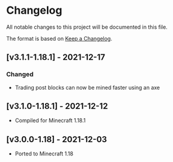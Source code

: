 # Changelog
All notable changes to this project will be documented in this file.

The format is based on [Keep a Changelog].

## [v3.1.1-1.18.1] - 2021-12-17
### Changed
- Trading post blocks can now be mined faster using an axe

## [v3.1.0-1.18.1] - 2021-12-12
- Compiled for Minecraft 1.18.1

## [v3.0.0-1.18] - 2021-12-03
- Ported to Minecraft 1.18

[Keep a Changelog]: https://keepachangelog.com/en/1.0.0/
[Puzzles Lib]: https://www.curseforge.com/minecraft/mc-mods/puzzles-lib